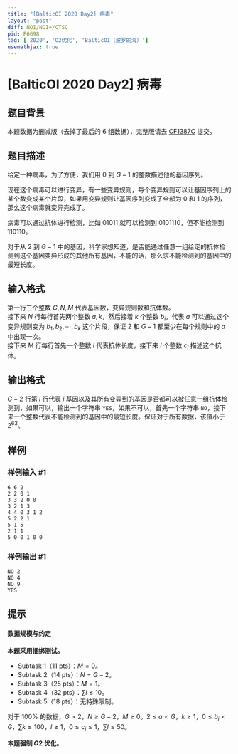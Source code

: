 ```yaml
---
title: "[BalticOI 2020 Day2] 病毒"
layout: "post"
diff: NOI/NOI+/CTSC
pid: P6698
tag: ['2020', 'O2优化', 'BalticOI（波罗的海）']
usemathjax: true
---
```


# [BalticOI 2020 Day2] 病毒
## 题目背景

本题数据为删减版（去掉了最后的 $6$ 组数据），完整版请去 [CF1387C](https://www.luogu.com.cn/problem/CF1387C) 提交。
## 题目描述

给定一种病毒，为了方便，我们用 $0$ 到 $G-1$ 的整数描述他的基因序列。

现在这个病毒可以进行变异，有一些变异规则，每个变异规则可以让基因序列上的某个数变成某个片段，如果用变异规则让基因序列变成了全部为 $0$ 和 $1$ 的序列，那么这个病毒就变异完成了。

病毒可以通过抗体进行检测，比如 $01011$ 就可以检测到 $0101110$，但不能检测到 $110110$。

对于从 $2$ 到 $G-1$ 中的基因，科学家想知道，是否能通过任意一组给定的抗体检测到这个基因变异形成的其他所有基因，不能的话，那么求不能检测到的基因中的最短长度。
## 输入格式

第一行三个整数 $G,N,M$ 代表基因数，变异规则数和抗体数。        
接下来 $N$ 行每行首先两个整数 $a,k$，然后接着 $k$ 个整数 $b_i$，代表 $a$ 可以通过这个变异规则变为 $b_1,b_2,\cdots,b_k$ 这个片段，保证 $2$ 和 $G-1$ 都至少在每个规则中的 $a$ 中出现一次。       
接下来 $M$ 行每行首先一个整数 $l$ 代表抗体长度，接下来 $l$ 个整数 $c_i$ 描述这个抗体。
## 输出格式

$G-2$ 行第 $i$ 行代表 $i$ 基因以及其所有变异到的基因是否都可以被任意一组抗体检测到，如果可以，输出一个字符串 `YES`，如果不可以，首先一个字符串 `NO`，接下来一个整数代表不能检测到的基因中的最短长度。保证对于所有数据，该值小于 $2^{63}$。
## 样例

### 样例输入 #1
```
6 6 2
2 2 0 1
3 3 2 0 0
3 2 1 3
4 4 0 3 1 2
5 2 2 1
5 1 5
2 1 1
5 0 0 1 0 0
```
### 样例输出 #1
```
NO 2
NO 4
NO 9
YES
```
## 提示

#### 数据规模与约定

**本题采用捆绑测试。**

- Subtask 1（11 pts）：$M=0$。
- Subtask 2（14 pts）：$N = G-2$。
- Subtask 3（25 pts）：$M=1$。
- Subtask 4（32 pts）：$\sum l \le 10$。
- Subtask 5（18 pts）：无特殊限制。

对于 $100\%$ 的数据，$G > 2$，$N \ge G-2$，$M \ge 0$。$2 \le a <G$，$k \ge 1$，$0 \le b_i<G$，$\sum k \le 100$，$l \ge 1$，$0 \le c_i \le 1$，$\sum l\le 50$。

**本题强制 $O2$ 优化。**
